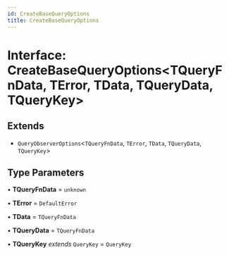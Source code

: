 ```yaml
---
id: CreateBaseQueryOptions
title: CreateBaseQueryOptions
---
```


# Interface: CreateBaseQueryOptions\<TQueryFnData, TError, TData, TQueryData, TQueryKey\>

## Extends

- `QueryObserverOptions`\<`TQueryFnData`, `TError`, `TData`, `TQueryData`, `TQueryKey`\>

## Type Parameters

• **TQueryFnData** = `unknown`

• **TError** = `DefaultError`

• **TData** = `TQueryFnData`

• **TQueryData** = `TQueryFnData`

• **TQueryKey** *extends* `QueryKey` = `QueryKey`
